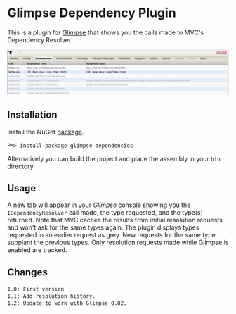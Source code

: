 Glimpse Dependency Plugin
=========================

This is a plugin for [Glimpse][] that shows you the calls made to MVC's Dependency Resolver.

![Screenshot][]

Installation
------------

Install the NuGet [package][].

    PM> install-package glimpse-dependencies

Alternatively you can build the project and place the assembly in your `bin` directory.

Usage
-----

A new tab will appear in your _Glimpse_ console showing you the `IDependencyResolver` call made, the type requested, and the type(s) returned.  Note that MVC caches the results from initial resolution requests and won't ask for the same types again.  The plugin displays types requested in an earlier request as grey.  New requests for the same type supplant the previous types. Only resolution requests made while Glimpse is enabled are tracked.

Changes
-------

    1.0: First version
    1.1: Add resolution history.
    1.2: Update to work with Glimpse 0.82.

[Glimpse]: https://github.com/Glimpse/Glimpse "Glimpse"
[package]: http://nuget.org/List/Packages/glimpse-dependencies "Glimpse-Dependencies NuGet package"
[Screenshot]: https://github.com/TallAmbitions/Glimpse-Dependencies/raw/master/assets/glimpse-dependency-screenshot.png "Plugin Screenshot"